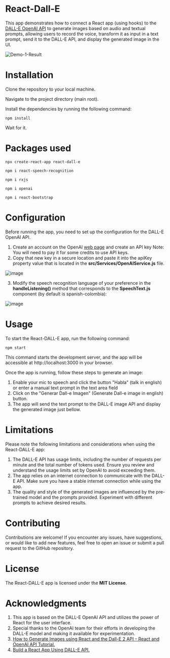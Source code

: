 # React-Dall-E

This app demonstrates how to connect a React app (using hooks) to the [DALL-E OpenAI API](https://platform.openai.com/docs/guides/images/introduction) to generate images based on audio and textual prompts,  allowing users to record the voice, transform it as input in a text prompt, send it to the DALL-E API, and display the generated image in the UI.

![Demo-1-Result](https://github.com/milocko07/react-dall-e/assets/37205551/c99a5349-a78e-4acd-b515-29f1bca7db4e)

# Installation

Clone the repository to your local machine.

Navigate to the project directory (main root).

Install the dependencies by running the following command:

```console
npm install
```
Wait for it.

# Packages used

```console
npx create-react-app react-dall-e
```
```console
npm i react-speech-recognition
```
```console
npm i rxjs
```
```console
npm i openai
```
```console
npm i react-bootstrap
```

# Configuration

Before running the app, you need to set up the configuration for the DALL-E OpenAI API.

1. Create an account on the OpenAI [web page](https://platform.openai.com/) and create an API key
   Note: You will need to pay it for some credits to use API keys.
2. Copy that new key in a secure location and paste it into the apiKey property value that is located in the **src/Services/OpenAIService.js** file.

![image](https://github.com/milocko07/react-dall-e/assets/37205551/d93b9287-64dd-45cc-ac7e-2cc287d0a8a6)

3. Modify the speech recognition language of your preference in the **handleListening()** method that corresponds to the **SpeechText.js** component (by default is spanish-colombia):

![image](https://github.com/milocko07/react-speech-dall-e/assets/37205551/85b9a1cf-3426-4c4a-9b0b-1f3ee4752795)
   

# Usage

To start the React-DALL-E app, run the following command:

```console
npm start
```

This command starts the development server, and the app will be accessible at http://localhost:3000 in your browser.

Once the app is running, follow these steps to generate an image:

1. Enable your mic to speech and click the button "Habla" (talk in english) or enter a manual text prompt in the text area field
2. Click on the "Generar Dall-e Imagen" (Generate Dall-e image in english) button.
3. The app will send the text prompt to the DALL-E image API and display the generated image just bellow.

# Limitations

Please note the following limitations and considerations when using the React-DALL-E app:

1. The DALL-E API has usage limits, including the number of requests per minute and the total number of tokens used. Ensure you review and understand the usage limits set by OpenAI to avoid exceeding them.
2. The app relies on an internet connection to communicate with the DALL-E API. Make sure you have a stable internet connection while using the app.
3. The quality and style of the generated images are influenced by the pre-trained model and the prompts provided. Experiment with different prompts to achieve desired results.

# Contributing

Contributions are welcome! If you encounter any issues, have suggestions, or would like to add new features, feel free to open an issue or submit a pull request to the GitHub repository.

# License

The React-DALL-E app is licensed under the **MIT License**.

# Acknowledgments

1. This app is based on the DALL-E OpenAI API and utilizes the power of React for the user interface.
2. Special thanks to the OpenAI team for their efforts in developing the DALL-E model and making it available for experimentation.
3. [How to Generate Images using React and the Dall-E 2 API – React and OpenAI API Tutorial.](https://www.freecodecamp.org/news/generate-images-using-react-and-dall-e-api-react-and-openai-api-tutorial/)
4. [Build a React App Using DALL-E API.](https://betterprogramming.pub/build-a-react-app-using-dall-e-api-bd15d5d67b31)
